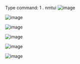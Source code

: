 Type command: 
1 .  nmtui
![image](https://github.com/kramsagar/Linux/assets/130482831/a2bfba2f-c085-4626-9cd4-57834ffeb43c)

![image](https://github.com/kramsagar/Linux/assets/130482831/cc550a01-b21f-421f-8c72-1401d80820bb)

![image](https://github.com/kramsagar/Linux/assets/130482831/d845142c-f9b5-4468-ac05-0b326497f3de)

![image](https://github.com/kramsagar/Linux/assets/130482831/f05a1f21-97f4-4059-9a9c-f7bca511690e)

![image](https://github.com/kramsagar/Linux/assets/130482831/ce0614c2-6118-4372-a5bb-4e7d1e96f00e)

![image](https://github.com/kramsagar/Linux/assets/130482831/5dcf273f-f1d4-4027-93d6-ae24cbee609d)





